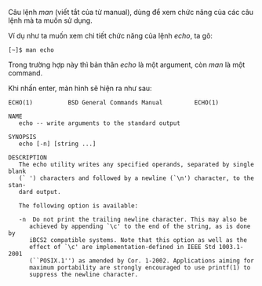 Câu lệnh _man_ \(viết tắt của từ manual\), dùng để xem chức năng của các câu lệnh mà ta muốn sử dụng.

Ví dụ như ta muốn xem chi tiết chức năng của lệnh _echo_, ta gõ:

```
[~]$ man echo
```

Trong trường hợp này thì bản thân _echo_ là một argument, còn _man_ là một command.

Khi nhấn enter, màn hình sẽ hiện ra như sau:

    ECHO(1)          BSD General Commands Manual         ECHO(1)

    NAME
       echo -- write arguments to the standard output

    SYNOPSIS
       echo [-n] [string ...]

    DESCRIPTION
       The echo utility writes any specified operands, separated by single blank
       (` ') characters and followed by a newline (`\n') character, to the stan-
       dard output.

       The following option is available:

       -n  Do not print the trailing newline character. This may also be
          achieved by appending `\c' to the end of the string, as is done by
          iBCS2 compatible systems. Note that this option as well as the
          effect of `\c' are implementation-defined in IEEE Std 1003.1-2001
          (``POSIX.1'') as amended by Cor. 1-2002. Applications aiming for
          maximum portability are strongly encouraged to use printf(1) to
          suppress the newline character.



